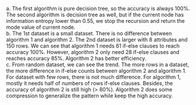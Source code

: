 a. The first algorithm is pure decision tree, so the accuracy is always 100%. The second algorithm is decision tree as well, but if the current node has information entropy lower than 0.55, we stop the recursion and return the mode value of current node. <br/>
b. The 1st dataset is a small dataset. There is no difference between algorithm 1 and algorithm 2. The 2nd dataset is larger with 8 attributes and 150 rows. We can see that algorithm 1 needs 61 if-else clauses to reach accuracy 100%. However, algorithm 2 only need 28 if-else clauses and reaches accuracy 85%. Algorithm 2 has better efficiency. <br/>
c. From random dataset, we can see the trend. The more rows in a dataset, the more difference in if-else counts between algorithm 2 and algorithm 1. For dataset with few rows, there is not much difference. For algorithm 1, mostly it needs half of numbers of rows if-else clauses. Besides, the accuracy of algorithm 2 is still high (> 80%). Algorithm 2 does some compression to generalize the pattern while keep the high accuracy.